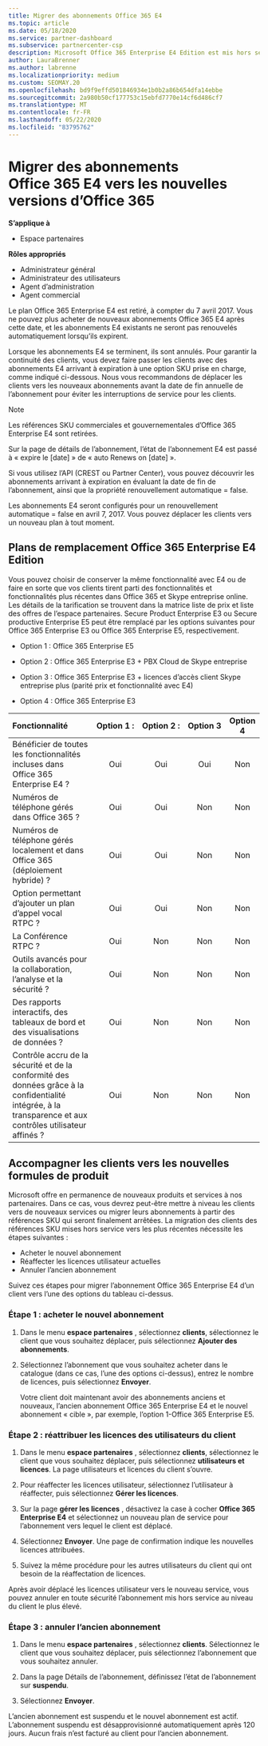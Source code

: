 ```yaml
---
title: Migrer des abonnements Office 365 E4
ms.topic: article
ms.date: 05/18/2020
ms.service: partner-dashboard
ms.subservice: partnercenter-csp
description: Microsoft Office 365 Enterprise E4 Edition est mis hors service depuis le 7 avril 2017. Découvrez comment migrer vos abonnements client vers des versions plus récentes d’Office 365.
author: LauraBrenner
ms.author: labrenne
ms.localizationpriority: medium
ms.custom: SEOMAY.20
ms.openlocfilehash: bd9f9effd501846934e1b0b2a86b654dfa14ebbe
ms.sourcegitcommit: 2a980b50cf177753c15ebfd7770e14cf6d486cf7
ms.translationtype: MT
ms.contentlocale: fr-FR
ms.lasthandoff: 05/22/2020
ms.locfileid: "83795762"
---
```

# <a name="migrate-office-365-e4-subscriptions-to-newer-office-365-versions"></a>Migrer des abonnements Office 365 E4 vers les nouvelles versions d’Office 365

**S’applique à**

-  Espace partenaires

**Rôles appropriés**
-   Administrateur général
-   Administrateur des utilisateurs
-   Agent d’administration
-   Agent commercial

Le plan Office 365 Enterprise E4 est retiré, à compter du 7 avril 2017. Vous ne pouvez plus acheter de nouveaux abonnements Office 365 E4 après cette date, et les abonnements E4 existants ne seront pas renouvelés automatiquement lorsqu’ils expirent.

Lorsque les abonnements E4 se terminent, ils sont annulés. Pour garantir la continuité des clients, vous devez faire passer les clients avec des abonnements E4 arrivant à expiration à une option SKU prise en charge, comme indiqué ci-dessous. Nous vous recommandons de déplacer les clients vers les nouveaux abonnements avant la date de fin annuelle de l’abonnement pour éviter les interruptions de service pour les clients. 

> [!NOTE]  
> Les références SKU commerciales et gouvernementales d’Office 365 Enterprise E4 sont retirées.
 
Sur la page de détails de l’abonnement, l’état de l’abonnement E4 est passé à « expire le [date] » de « auto Renews on [date] ». 

Si vous utilisez l’API (CREST ou Partner Center), vous pouvez découvrir les abonnements arrivant à expiration en évaluant la date de fin de l’abonnement, ainsi que la propriété renouvellement automatique = false. 

Les abonnements E4 seront configurés pour un renouvellement automatique = false en avril 7, 2017. Vous pouvez déplacer les clients vers un nouveau plan à tout moment. 

## <a name="office-365-enterprise-e4-edition-replacement-plans"></a>Plans de remplacement Office 365 Enterprise E4 Edition

Vous pouvez choisir de conserver la même fonctionnalité avec E4 ou de faire en sorte que vos clients tirent parti des fonctionnalités et fonctionnalités plus récentes dans Office 365 et Skype entreprise online. Les détails de la tarification se trouvent dans la matrice liste de prix et liste des offres de l’espace partenaires. Secure Product Enterprise E3 ou Secure productive Enterprise E5 peut être remplacé par les options suivantes pour Office 365 Enterprise E3 ou Office 365 Enterprise E5, respectivement.

- Option 1 : Office 365 Enterprise E5

- Option 2 : Office 365 Enterprise E3 + PBX Cloud de Skype entreprise

- Option 3 : Office 365 Enterprise E3 + licences d’accès client Skype entreprise plus (parité prix et fonctionnalité avec E4)

- Option 4 : Office 365 Enterprise E3


| Fonctionnalité | Option 1 : | Option 2 : | Option 3 | Option 4 |
| :---    | :------: |   :---:  |   :---:  |   :---:  |
| Bénéficier de toutes les fonctionnalités incluses dans Office 365 Enterprise E4 ? | Oui | Oui | Oui | Non |
| Numéros de téléphone gérés dans Office 365 ? | Oui | Oui | Non | Non |
| Numéros de téléphone gérés localement et dans Office 365 (déploiement hybride) ? | Oui | Oui | Non | Non |
| Option permettant d’ajouter un plan d’appel vocal RTPC ? | Oui | Oui | Non | Non |
| La Conférence RTPC ? | Oui | Non | Non | Non |
| Outils avancés pour la collaboration, l’analyse et la sécurité ? | Oui | Non | Non | Non |
| Des rapports interactifs, des tableaux de bord et des visualisations de données ? | Oui | Non | Non | Non | 
| Contrôle accru de la sécurité et de la conformité des données grâce à la confidentialité intégrée, à la transparence et aux contrôles utilisateur affinés ? | Oui | Non | Non | Non | 

## <a name="transition-customers-to-new-product-plans"></a>Accompagner les clients vers les nouvelles formules de produit

Microsoft offre en permanence de nouveaux produits et services à nos partenaires. Dans ce cas, vous devrez peut-être mettre à niveau les clients vers de nouveaux services ou migrer leurs abonnements à partir des références SKU qui seront finalement arrêtées. La migration des clients des références SKU mises hors service vers les plus récentes nécessite les étapes suivantes :

-   Acheter le nouvel abonnement
-   Réaffecter les licences utilisateur actuelles
-   Annuler l’ancien abonnement

Suivez ces étapes pour migrer l’abonnement Office 365 Enterprise E4 d’un client vers l’une des options du tableau ci-dessus.

### <a name="step-1---purchase-the-new-subscription"></a>Étape 1 : acheter le nouvel abonnement

1. Dans le menu **espace partenaires** , sélectionnez **clients**, sélectionnez le client que vous souhaitez déplacer, puis sélectionnez **Ajouter des abonnements**.

2. Sélectionnez l’abonnement que vous souhaitez acheter dans le catalogue (dans ce cas, l’une des options ci-dessus), entrez le nombre de licences, puis sélectionnez **Envoyer**.

   Votre client doit maintenant avoir des abonnements anciens et nouveaux, l’ancien abonnement Office 365 Enterprise E4 et le nouvel abonnement « cible », par exemple, l’option 1-Office 365 Enterprise E5.

### <a name="step-2---reassign-the-customers-users-licenses"></a>Étape 2 : réattribuer les licences des utilisateurs du client

1. Dans le menu **espace partenaires** , sélectionnez **clients**, sélectionnez le client que vous souhaitez déplacer, puis sélectionnez **utilisateurs et licences**. La page utilisateurs et licences du client s’ouvre.

2. Pour réaffecter les licences utilisateur, sélectionnez l’utilisateur à réaffecter, puis sélectionnez **Gérer les licences**.

3. Sur la page **gérer les licences** , désactivez la case à cocher **Office 365 Enterprise E4** et sélectionnez un nouveau plan de service pour l’abonnement vers lequel le client est déplacé.

4. Sélectionnez **Envoyer**. Une page de confirmation indique les nouvelles licences attribuées.

5. Suivez la même procédure pour les autres utilisateurs du client qui ont besoin de la réaffectation de licences.

Après avoir déplacé les licences utilisateur vers le nouveau service, vous pouvez annuler en toute sécurité l’abonnement mis hors service au niveau du client le plus élevé.

### <a name="step-3---cancel-the-old-subscription"></a>Étape 3 : annuler l’ancien abonnement

1. Dans le menu **espace partenaires** , sélectionnez **clients**. Sélectionnez le client que vous souhaitez déplacer, puis sélectionnez l’abonnement que vous souhaitez annuler.

2. Dans la page Détails de l’abonnement, définissez l’état de l’abonnement sur **suspendu**.

3. Sélectionnez **Envoyer**.

L’ancien abonnement est suspendu et le nouvel abonnement est actif. L’abonnement suspendu est désapprovisionné automatiquement après 120 jours. Aucun frais n’est facturé au client pour l’ancien abonnement.



 



